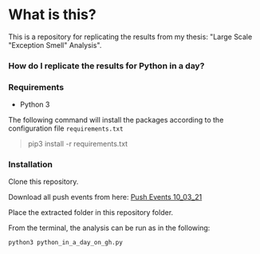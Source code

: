 
# What is this?

This is a repository for replicating the results from my thesis: "Large Scale "Exception Smell" Analysis".

### How do I replicate the results for __Python in a day?__



### Requirements

- Python 3

The following command will install the packages according to the configuration file `requirements.txt`

> pip3 install -r requirements.txt

### Installation 

Clone this repository.

Download all push events from here: [Push Events 10_03_21](https://drive.google.com/file/d/1sr1DyiieZUXWkZiNhRH_-XALvY2cs1zE/view?usp=sharing) 

Place the extracted folder in this repository folder.

From the terminal, the analysis can be run as in the following:

```
python3 python_in_a_day_on_gh.py
```


